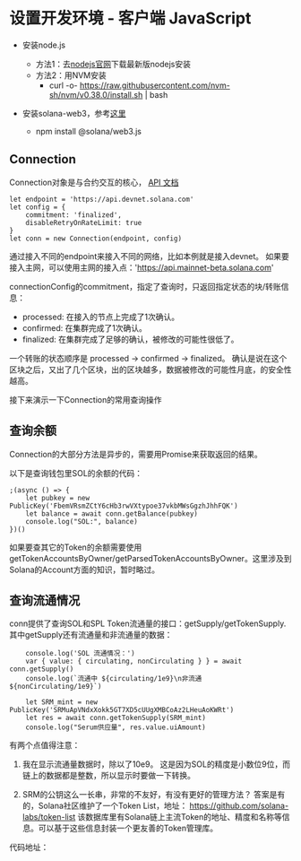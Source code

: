 # 设置开发环境 - 客户端 JavaScript

* 安装node.js
    * 方法1：去[nodejs官网](https://nodejs.org/en/)下载最新版nodejs安装
    * 方法2：用NVM安装
        * curl -o- https://raw.githubusercontent.com/nvm-sh/nvm/v0.38.0/install.sh | bash

* 安装solana-web3，参考[这里](https://github.com/solana-labs/solana-web3.js)
    * npm install @solana/web3.js

## Connection
Connection对象是与合约交互的核心， [API 文档](https://solana-labs.github.io/solana-web3.js/classes/connection.html)

```
let endpoint = 'https://api.devnet.solana.com'
let config = {
    commitment: 'finalized',
    disableRetryOnRateLimit: true
}
let conn = new Connection(endpoint, config)
```
通过接入不同的endpoint来接入不同的网络，比如本例就是接入devnet。
如果要接入主网，可以使用主网的接入点：'https://api.mainnet-beta.solana.com'

connectionConfig的commitment，指定了查询时，只返回指定状态的块/转账信息：
  * processed: 在接入的节点上完成了1次确认。
  * confirmed: 在集群完成了1次确认。
  * finalized: 在集群完成了足够的确认，被修改的可能性很低了。
  
一个转账的状态顺序是 processed -> confirmed -> finalized。
确认是说在这个区块之后，又出了几个区块，出的区块越多，数据被修改的可能性月底，的安全性越高。

接下来演示一下Connection的常用查询操作

## 查询余额
Connection的大部分方法是异步的，需要用Promise来获取返回的结果。

以下是查询钱包里SOL的余额的代码：
```
;(async () => {
    let pubkey = new PublicKey('FbemVRsmZCtY6cHb3rwVXtypoe37vkbMWsGgzhJhhFQK')
    let balance = await conn.getBalance(pubkey)
    console.log("SOL:", balance)
})()
```

如果要查其它的Token的余额需要使用getTokenAccountsByOwner/getParsedTokenAccountsByOwner。这里涉及到Solana的Account方面的知识，暂时略过。


## 查询流通情况

conn提供了查询SOL和SPL Token流通量的接口：getSupply/getTokenSupply.
其中getSupply还有流通量和非流通量的数据：
```
    console.log('SOL 流通情况：')
    var { value: { circulating, nonCirculating } } = await conn.getSupply()
    console.log(`流通中 ${circulating/1e9}\n非流通 ${nonCirculating/1e9}`)

    let SRM_mint = new PublicKey('SRMuApVNdxXokk5GT7XD5cUUgXMBCoAz2LHeuAoKWRt')
    let res = await conn.getTokenSupply(SRM_mint)
    console.log("Serum供应量", res.value.uiAmount)
```

有两个点值得注意：
1. 我在显示流通量数据时，除以了10e9。
这是因为SOL的精度是小数位9位，而链上的数据都是整数，所以显示时要做一下转换。

2. SRM的公钥这么一长串，非常的不友好，有没有更好的管理方法？
答案是有的，Solana社区维护了一个Token List，地址：
https://github.com/solana-labs/token-list
该数据库里有Solana链上主流Token的地址、精度和名称等信息。可以基于这些信息封装一个更友善的Token管理库。



代码地址：

